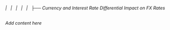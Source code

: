 ###### |   |   |   |   |   ├── Currency and Interest Rate Differential Impact on FX Rates

*Add content here*